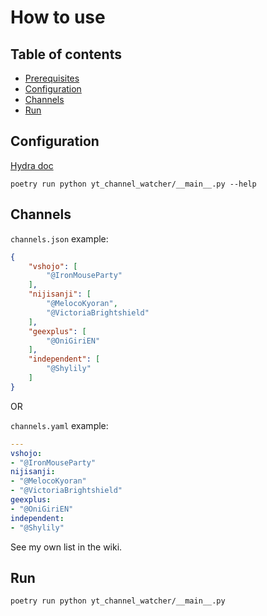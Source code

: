 # How to use

## Table of contents

- [Prerequisites](#prerequisites)
- [Configuration](#configuration)
- [Channels](#channels)
- [Run](#run)

## Configuration

[Hydra doc](https://hydra.cc/docs/tutorials/basic/your_first_app/config_file/)

```text
poetry run python yt_channel_watcher/__main__.py --help
```

## Channels

`channels.json` example:

```json
{
    "vshojo": [
        "@IronMouseParty"
    ],
    "nijisanji": [
        "@MelocoKyoran",
        "@VictoriaBrightshield"
    ],
    "geexplus": [
        "@OniGiriEN"
    ],
    "independent": [
        "@Shylily"
    ]
}
```

OR

`channels.yaml` example:

```yml
---
vshojo:
- "@IronMouseParty"
nijisanji:
- "@MelocoKyoran"
- "@VictoriaBrightshield"
geexplus:
- "@OniGiriEN"
independent:
- "@Shylily"
```

See my own list in the wiki.

## Run

```text
poetry run python yt_channel_watcher/__main__.py
```
